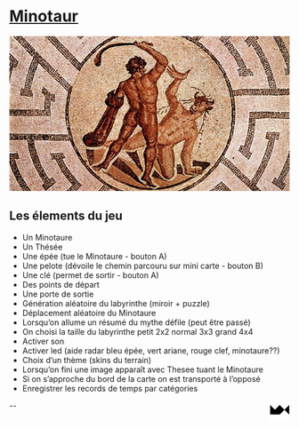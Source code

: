 # [Minotaur](https://maxime-hanicotte.github.io/Minautor/)

<img src="./img/minotaur.jpg" alt="minotaur">

## Les élements du jeu
* Un Minotaure
* Un Thésée
* Une épée (tue le Minotaure - bouton A)
* Une pelote (dévoile le chemin parcouru sur mini carte - bouton B)
* Une clé (permet de sortir - bouton A)
* Des points de départ
* Une porte de sortie
* Génération aléatoire du labyrinthe (miroir + puzzle)
* Déplacement aléatoire du Minotaure
* Lorsqu’on allume un résumé du mythe défile (peut être passé)
* On choisi la taille du labyrinthe petit 2x2 normal 3x3 grand 4x4
* Activer son
* Activer led (aide radar bleu épée, vert ariane, rouge clef, minotaure??)
* Choix d’un thème (skins du terrain)
* Lorsqu’on fini une image apparaît avec Thesee tuant le Minotaure
* Si on s’approche du bord de la carte on est transporté à l’opposé
* Enregistrer les records de temps par catégories

<a href="https://www.maxime.hanicotte.net"><img src="./img/mx-logo.png" width="36" alt="MX" align="right"></a>

--
